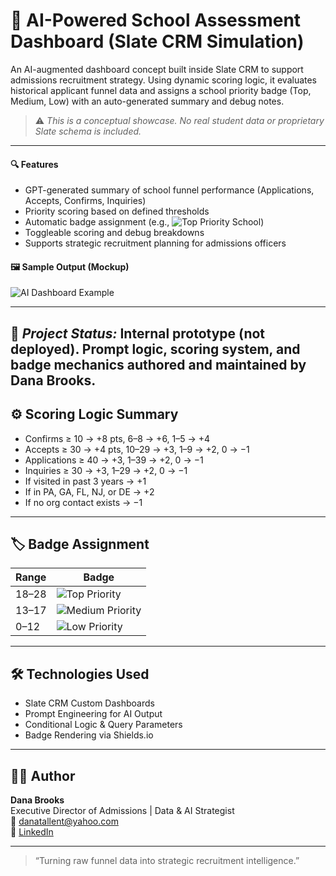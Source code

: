 # 🧠 AI-Powered School Assessment Dashboard (Slate CRM Simulation)

An AI-augmented dashboard concept built inside Slate CRM to support admissions recruitment strategy. Using dynamic scoring logic, it evaluates historical applicant funnel data and assigns a school priority badge (Top, Medium, Low) with an auto-generated summary and debug notes.

> ⚠️ *This is a conceptual showcase. No real student data or proprietary Slate schema is included.*

---

#### 🔍 Features
- GPT-generated summary of school funnel performance (Applications, Accepts, Confirms, Inquiries)
- Priority scoring based on defined thresholds
- Automatic badge assignment (e.g., ![Top Priority School](https://img.shields.io/badge/Top%20Priority%20School-forestgreen))
- Toggleable scoring and debug breakdowns
- Supports strategic recruitment planning for admissions officers

#### 🖼️ Sample Output (Mockup)

![AI Dashboard Example](images/slate_ai_dashboard_mockup.png)

---
🧠 *Project Status:* Internal prototype (not deployed). Prompt logic, scoring system, and badge mechanics authored and maintained by Dana Brooks.
---

## ⚙️ Scoring Logic Summary

- Confirms ≥ 10 → +8 pts, 6–8 → +6, 1–5 → +4  
- Accepts ≥ 30 → +4 pts, 10–29 → +3, 1–9 → +2, 0 → −1  
- Applications ≥ 40 → +3, 1–39 → +2, 0 → −1  
- Inquiries ≥ 30 → +3, 1–29 → +2, 0 → −1  
- If visited in past 3 years → +1  
- If in PA, GA, FL, NJ, or DE → +2  
- If no org contact exists → −1  

---

## 🏷️ Badge Assignment

| Range | Badge |
|-------|--------|
| 18–28 | ![Top Priority](https://img.shields.io/badge/Top%20Priority%20School-forestgreen) |
| 13–17 | ![Medium Priority](https://img.shields.io/badge/Medium%20Priority%20School-yellow) |
| 0–12  | ![Low Priority](https://img.shields.io/badge/Low%20Priority%20School-red) |

---

## 🛠️ Technologies Used

- Slate CRM Custom Dashboards  
- Prompt Engineering for AI Output  
- Conditional Logic & Query Parameters  
- Badge Rendering via Shields.io  

---

## 👩‍💼 Author

**Dana Brooks**  
Executive Director of Admissions | Data & AI Strategist  
📧 danatallent@yahoo.com  
🔗 [LinkedIn](https://linkedin.com/in/dana-tallent-brooks-a15977a0)

---

> “Turning raw funnel data into strategic recruitment intelligence.”
